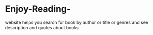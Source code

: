 # Enjoy-Reading-
website helps you search for book by author or title or genres and see description and quotes about books
